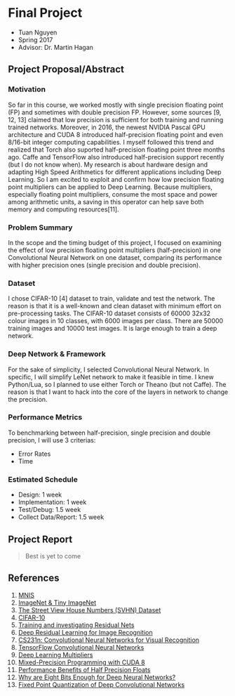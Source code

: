 # Final Project
* Tuan Nguyen
* Spring 2017
* Advisor: Dr. Martin Hagan

## Project Proposal/Abstract
### Motivation
So far in this course, we worked mostly with single precision floating point (FP) and sometimes with double precision FP. However, some sources [9, 12, 13] claimed that low precision is sufficient for both training and running trained networks. Moreover, in 2016, the newest NVIDIA Pascal GPU architecture and CUDA 8 introduced half-precision floating point and even 8/16-bit integer computing capabilities. I myself followed this trend and realized that Torch also suported half-precision floating point three months ago. Caffe and TensorFlow also introduced half-precision support recently (but I do not know when). 
My research is about hardware design and adapting High Speed Arithmetics for different applications including Deep Learning. So I am excited to exploit and confirm how low precision floating point multipliers can be applied to Deep Learning. Because multipliers, especially floating point multipliers, consume the most space and power among arithmetic units, a saving in this operator can help save both memory and computing resources[11].
### Problem Summary
In the scope and the timing budget of this project, I focused on examining the effect of low precision floating point multipliers (half-precision) in one Convolutional Neural Network on one dataset, comparing its performance with higher precision ones (single precision and double precision).
### Dataset
I chose CIFAR-10 [4] dataset to train, validate and test the network. The reason is that it is a well-known and clean dataset with minimum effort on pre-processing tasks. The CIFAR-10 dataset consists of 60000 32x32 colour images in 10 classes, with 6000 images per class. There are 50000 training images and 10000 test images. It is large enough to train a deep network.
### Deep Network & Framework
For the sake of simplicity, I selected Convolutional Neural Network. In specific, I will simplify LeNet network to make it feasible in time. I knew Python/Lua, so I planned to use either Torch or Theano (but not Caffe). The reason is that I want to hack into the core of the layers in network to change the precision. 
### Performance Metrics
To benchmarking between half-precision, single precision and double precision, I will use 3 criterias:
 * Error Rates
 * Time
### Estimated Schedule
 * Design: 1 week
 * Implementation: 1 week
 * Test/Debug: 1.5 week
 * Collect Data/Report: 1.5 week
## Project Report
> Best is yet to come
## References
 1. [MNIS](http://yann.lecun.com/exdb/mnist/)
 2. [ImageNet & Tiny ImageNet](http://image-net.org)
 3. [The Street View House Numbers (SVHN) Dataset](http://ufldl.stanford.edu/housenumbers/)
 4. [CIFAR-10](http://www.cs.toronto.edu/~kriz/cifar.html)
 5. [Training and investigating Residual Nets](http://torch.ch/blog/2016/02/04/resnets.html)
 6. [Deep Residual Learning for Image Recognition](https://arxiv.org/abs/1512.03385)
 7. [CS231n: Convolutional Neural Networks for Visual Recognition](http://cs231n.github.io)
 8. [TensorFlow Convolutional Neural Networks](https://www.tensorflow.org/versions/master/tutorials/deep_cnn)
 9. [Deep Learning Multipliers](https://github.com/MatthieuCourbariaux/deep-learning-multipliers)
10. [Mixed-Precision Programming with CUDA 8](https://devblogs.nvidia.com/parallelforall/mixed-precision-programming-cuda-8/)
11. [Performance Benefits of Half Precision Floats](https://software.intel.com/en-us/articles/performance-benefits-of-half-precision-floats)
12. [Why are Eight Bits Enough for Deep Neural Networks?](https://petewarden.com/2015/05/23/why-are-eight-bits-enough-for-deep-neural-networks/)
13. [Fixed Point Quantization of Deep Convolutional Networks](https://arxiv.org/abs/1511.06393)
 
 




